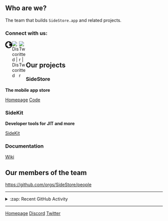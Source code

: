 <!-- 
Docs: How to use GitHub README and actions to auto-generate embedded content.
https://github.com/anuraghazra/github-readme-stats
https://www.youtube.com/watch?v=n6d4KHSKqGk
https://github.com/rahuldkjain/github-profile-readme-generator
 -->

## Who are we?

The team that builds `SideStore.app` and related projects.

### Connect with us:

<!--
[![Website](https://img.shields.io/website?label=sidestore.io&style=for-the-badge&url=https://sidestore.io)](https://sidestore.io)
[![Twitter Follow](https://img.shields.io/twitter/follow/sidestore_io?color=1DA1F2&logo=twitter&style=for-the-badge)](https://twitter.com/intent/follow?original_referer=https%3A%2F%2Fgithub.com%2Fsidestore&screen_name=sidestore)
[![GitHub Followers](https://img.shields.io/github/followers/sidestore?style=for-the-badge)]()
[![GitHub Sponsors](https://img.shields.io/github/sponsors/sidestore?style=for-the-badge
)]() 
-->

[<img align="left" alt="sidestore.io" width="22px" src="https://raw.githubusercontent.com/iconic/open-iconic/master/svg/globe.svg" />][website]
[<img align="left" alt="Discord | Discord" width="22px" src="https://cdn.jsdelivr.net/npm/simple-icons@v3/icons/discord.svg" />][discord]
[<img align="left" alt="Twitter | Twitter" width="22px" src="https://cdn.jsdelivr.net/npm/simple-icons@v3/icons/twitter.svg" />][twitter]

<br />
<br />

## Our projects

### SideStore

__The mobile app store__

[Homepage][website]
[Code][git.sidestore]

### SideKit

__Developer tools for JIT and more__

[SideKit][git.sidekit]

### Documentation

[Wiki][wiki]

## Our members of the team

https://github.com/orgs/SideStore/people

---

<details>
  <summary>:zap: Recent GitHub Activity</summary>

<!--START_SECTION:activity-->
1. 🗣 Commented on [#605](https://github.com/SideStore/SideStore/issues/605) in [SideStore/SideStore](https://github.com/SideStore/SideStore)
2. ❗️ Opened issue [#605](https://github.com/SideStore/SideStore/issues/605) in [SideStore/SideStore](https://github.com/SideStore/SideStore)
3. 🗣 Commented on [#538](https://github.com/SideStore/SideStore/issues/538) in [SideStore/SideStore](https://github.com/SideStore/SideStore)
4. 🎉 Merged PR [#604](https://github.com/SideStore/SideStore/pull/604) in [SideStore/SideStore](https://github.com/SideStore/SideStore)
5. 🗣 Commented on [#596](https://github.com/SideStore/SideStore/issues/596) in [SideStore/SideStore](https://github.com/SideStore/SideStore)
6. 🗣 Commented on [#604](https://github.com/SideStore/SideStore/issues/604) in [SideStore/SideStore](https://github.com/SideStore/SideStore)
7. 🗣 Commented on [#436](https://github.com/SideStore/SideStore/issues/436) in [SideStore/SideStore](https://github.com/SideStore/SideStore)
8. 💪 Opened PR [#604](https://github.com/SideStore/SideStore/pull/604) in [SideStore/SideStore](https://github.com/SideStore/SideStore)
9. 🗣 Commented on [#596](https://github.com/SideStore/SideStore/issues/596) in [SideStore/SideStore](https://github.com/SideStore/SideStore)
10. 🗣 Commented on [#596](https://github.com/SideStore/SideStore/issues/596) in [SideStore/SideStore](https://github.com/SideStore/SideStore)
11. ❗️ Reopened issue [#596](https://github.com/SideStore/SideStore/issues/596) in [SideStore/SideStore](https://github.com/SideStore/SideStore)
12. 🗣 Commented on [#586](https://github.com/SideStore/SideStore/issues/586) in [SideStore/SideStore](https://github.com/SideStore/SideStore)
13. ❗️ Opened issue [#601](https://github.com/SideStore/SideStore/issues/601) in [SideStore/SideStore](https://github.com/SideStore/SideStore)
14. ❗️ Closed issue [#596](https://github.com/SideStore/SideStore/issues/596) in [SideStore/SideStore](https://github.com/SideStore/SideStore)
15. ❗️ Reopened issue [#596](https://github.com/SideStore/SideStore/issues/596) in [SideStore/SideStore](https://github.com/SideStore/SideStore)
16. ❗️ Closed issue [#596](https://github.com/SideStore/SideStore/issues/596) in [SideStore/SideStore](https://github.com/SideStore/SideStore)
17. 🗣 Commented on [#596](https://github.com/SideStore/SideStore/issues/596) in [SideStore/SideStore](https://github.com/SideStore/SideStore)
18. ❗️ Opened issue [#600](https://github.com/SideStore/SideStore/issues/600) in [SideStore/SideStore](https://github.com/SideStore/SideStore)
19. ❗️ Closed issue [#597](https://github.com/SideStore/SideStore/issues/597) in [SideStore/SideStore](https://github.com/SideStore/SideStore)
20. 🗣 Commented on [#597](https://github.com/SideStore/SideStore/issues/597) in [SideStore/SideStore](https://github.com/SideStore/SideStore)
<!--END_SECTION:activity-->

</details>

---

[Homepage][patreon] [Discord][discord] [Twitter][twitter]

<!--
- [Patreon][patreon]
- [OpenCollective][opencollective]
- [YouTube][youtube]
-->

[website]: https://sidestore.io
[wiki]: https://wiki.sidestore.io
[twitter]: https://twitter.com/sidestore_io
[discord]: https://discord.gg/sidestore-949183273383395328
[youtube]: https://youtube.com/TODO
[patreon]: https://www.patreon.com/SideStore
[opencollective]: https://opencollective.com/TODO
[git.sidestore]: https://github.com/SideStore/SideStore/
[git.sidekit]: https://github.com/SideStore/SideKit

